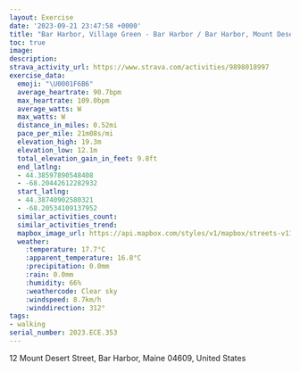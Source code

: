 ```yaml
---
layout: Exercise
date: '2023-09-21 23:47:58 +0000'
title: "Bar Harbor, Village Green - Bar Harbor / Bar Harbor, Mount Desert Island \U0001F6B6"
toc: true
image:
description:
strava_activity_url: https://www.strava.com/activities/9898018997
exercise_data:
  emoji: "\U0001F6B6"
  average_heartrate: 90.7bpm
  max_heartrate: 109.0bpm
  average_watts: W
  max_watts: W
  distance_in_miles: 0.52mi
  pace_per_mile: 21m08s/mi
  elevation_high: 19.3m
  elevation_low: 12.1m
  total_elevation_gain_in_feet: 9.8ft
  end_latlng:
  - 44.38597890548408
  - -68.20442612282932
  start_latlng:
  - 44.38740902580321
  - -68.20534109137952
  similar_activities_count:
  similar_activities_trend:
  mapbox_image_url: https://api.mapbox.com/styles/v1/mapbox/streets-v11/static/path-5+787af2-1.0(ab%7CmGpah_Lf%40I%5CKnB_%40xAUNK%3FWFGXEACH%40PEYHCA%40O%40P_%40J),pin-s-s+e5b22e(-68.20393,44.38577),pin-s-f+89ae00(-68.20337,44.38432)/auto/800x800?access_token=pk.eyJ1Ijoiam9zaGJlY2ttYW4iLCJhIjoiY205eWR2aDd1MWZ6djJrbXc4a3M0bWZleiJ9.XiG9OWkNcZk2QzjJbxLB4A
  weather:
    :temperature: 17.7°C
    :apparent_temperature: 16.8°C
    :precipitation: 0.0mm
    :rain: 0.0mm
    :humidity: 66%
    :weathercode: Clear sky
    :windspeed: 8.7km/h
    :winddirection: 312°
tags:
- walking
serial_number: 2023.ECE.353
---
```

12 Mount Desert Street, Bar Harbor, Maine 04609, United States
